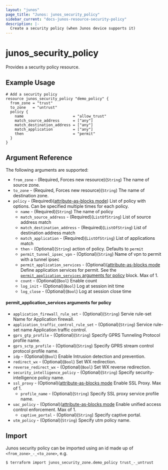 ```yaml
---
layout: "junos"
page_title: "Junos: junos_security_policy"
sidebar_current: "docs-junos-resource-security-policy"
description: |-
  Create a security policy (when Junos device supports it)
---
```


# junos_security_policy

Provides a security policy resource.

## Example Usage

```hcl
# Add a security policy
resource junos_security_policy "demo_policy" {
  from_zone = "trust"
  to_zone   = "untrust"
  policy {
    name                      = "allow_trust"
    match_source_address      = ["any"]
    match_destination_address = ["any"]
    match_application         = ["any"]
    then                      = "permit"
  }
}
```

## Argument Reference

The following arguments are supported:

* `from_zone` - (Required, Forces new resource)(`String`) The name of source zone.
* `to_zone` - (Required, Forces new resource)(`String`) The name of destination zone.
* `policy` - (Required)([attribute-as-blocks mode](https://www.terraform.io/docs/configuration/attr-as-blocks.html)) List of policy with options. Can be specified multiple times for each policy.
  * `name`  - (Required)(`String`) The name of policy
  * `match_source_address` - (Required)(`ListOfString`) List of source address match
  * `match_destination_address` - (Required)(`ListOfString`) List of destination address match
  * `match_application` - (Required)(`ListOfString`) List of applications match
  * `then` - (Optional)(`String`) action of policy. Defaults to `permit`
  * `permit_tunnel_ipsec_vpn` - (Optional)(`String`) Name of vpn to permit with a tunnel ipsec
  * `permit_application_services` - (Optional)([attribute-as-blocks mode](https://www.terraform.io/docs/configuration/attr-as-blocks.html) Define application services for permit. See the [`permit_application_services` arguments for policy](#permit_application_services-arguments-for-policy) block. Max of 1.
  * `count` - (Optional)(`Bool`) Enable count
  * `log_init` - (Optional)(`Bool`) Log at session init time
  * `log_close` - (Optional)(`Bool`) Log at session close time

#### permit_application_services arguments for policy
* `application_firewall_rule_set` - (Optional)(`String`) Servie rule-set Name for Application firewall.
* `application_traffic_control_rule_set` - (Optional)(`String`) Service rule-set name Application traffic control.
* `gprs_gtp_profile` - (Optional)(`String`) Specify GPRS Tunneling Protocol profile name.
* `gprs_sctp_profile` - (Optional)(`String`) Specify GPRS stream control protocol profile name.
* `idp` - (Optional)(`Bool`) Enable Intrusion detection and prevention.
* `redirect_wx` - (Optional)(`Bool`) Set WX redirection.
* `reverse_redirect_wx` - (Optional)(`Bool`) Set WX reverse redirection.
* `security_intelligence_policy` - (Optional)(`String`) Specify security-intelligence policy name.
* `ssl_proxy` - (Optional)([attribute-as-blocks mode](https://www.terraform.io/docs/configuration/attr-as-blocks.html) Enable SSL Proxy. Max of 1.
  * `profile_name` - (Optional)(`String`)  Specify SSL proxy service profile name.
* `uac_policy` - (Optional)([attribute-as-blocks mode](https://www.terraform.io/docs/configuration/attr-as-blocks.html) Enable unified access control enforcement. Max of 1.
  * `captive_portal` - (Optional)(`String`) Specify captive portal.
* `utm_policy` - (Optional)(`String`) Specify utm policy name.

## Import

Junos security policy can be imported using an id made up of `<from_zone>_-_<to_zone>`, e.g.

```
$ terraform import junos_security_zone.demo_policy trust_-_untrust
```
